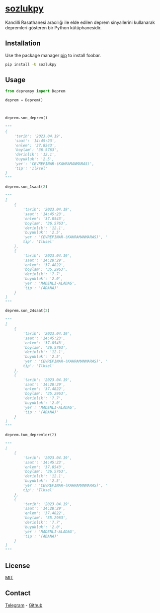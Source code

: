 # [sozlukpy](https://pypi.org/project/deprempy/)

Kandilli Rasathanesi aracılığı ile elde edilen deprem sinyallerini kullanarak depremleri gösteren bir Python kütüphanesidir.

## Installation

Use the package manager [pip](https://pip.pypa.io/en/stable/) to install foobar.

```bash
pip install -U sozlukpy
```

## Usage

```python
from deprempy import Deprem

deprem = Deprem()



deprem.son_deprem()

"""
{
    'tarih': '2023.04.19', 
    'saat': '14:45:23', 
    'enlem': '37.8543', 
    'boylam': '36.5763', 
    'derinlik': '12.1', 
    'buyukluk': '2.5', 
    'yer': 'CEVREPINAR-(KAHRAMANMARAS)', 
    'tip': 'Ilksel'
}
"""

deprem.son_1saat(2)

"""
[
    {
        'tarih': '2023.04.19', 
        'saat': '14:45:23', 
        'enlem': '37.8543', 
        'boylam': '36.5763', 
        'derinlik': '12.1', 
        'buyukluk': '2.5', 
        'yer': 'CEVREPINAR-(KAHRAMANMARAS)', '
        tip': 'Ilksel'
    }, 
    {
        'tarih': '2023.04.19', 
        'saat': '14:28:29', 
        'enlem': '37.4822', 
        'boylam': '35.2963', 
        'derinlik': '7.7', 
        'buyukluk': '2.0', 
        'yer': 'MADENLI-ALADAG', 
        'tip': '(ADANA)'
    }
]
"""

deprem.son_24saat(2)

"""
[
    {
        'tarih': '2023.04.19', 
        'saat': '14:45:23', 
        'enlem': '37.8543', 
        'boylam': '36.5763', 
        'derinlik': '12.1', 
        'buyukluk': '2.5', 
        'yer': 'CEVREPINAR-(KAHRAMANMARAS)', '
        tip': 'Ilksel'
    }, 
    {
        'tarih': '2023.04.19', 
        'saat': '14:28:29', 
        'enlem': '37.4822', 
        'boylam': '35.2963', 
        'derinlik': '7.7', 
        'buyukluk': '2.0', 
        'yer': 'MADENLI-ALADAG', 
        'tip': '(ADANA)'
    }
]
"""

deprem.tum_depremler(2)

"""
[
    {
        'tarih': '2023.04.19', 
        'saat': '14:45:23', 
        'enlem': '37.8543', 
        'boylam': '36.5763', 
        'derinlik': '12.1', 
        'buyukluk': '2.5', 
        'yer': 'CEVREPINAR-(KAHRAMANMARAS)', '
        tip': 'Ilksel'
    }, 
    {
        'tarih': '2023.04.19', 
        'saat': '14:28:29', 
        'enlem': '37.4822', 
        'boylam': '35.2963', 
        'derinlik': '7.7', 
        'buyukluk': '2.0', 
        'yer': 'MADENLI-ALADAG', 
        'tip': '(ADANA)'
    }
]
"""
```

## License

[MIT](https://choosealicense.com/licenses/mit/)

## Contact

[Telegram](https://t.me/ReWoxi) - [Github](https://github.com/Meinos10)
